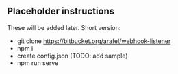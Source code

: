 ## Placeholder instructions

These will be added later. Short version:

* git clone https://bitbucket.org/arafel/webhook-listener
* npm i
* create config.json (TODO: add sample)
* npm run serve
